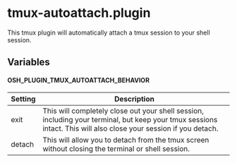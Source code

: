 # tmux-autoattach.plugin

This tmux plugin will automatically attach a tmux session to your shell session.

## Variables

#### OSH_PLUGIN_TMUX_AUTOATTACH_BEHAVIOR

| Setting | Description                                                                                                                                                      |
|---------|------------------------------------------------------------------------------------------------------------------------------------------------------------------|
| exit    | This will completely close out your shell session, including your terminal, but keep your tmux sessions intact. This will also close your session if you detach. |
| detach  | This will allow you to detach from the tmux screen without closing the terminal or shell session.                                                                |
